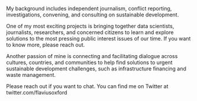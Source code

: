 My background includes independent journalism, conflict reporting, investigations, convening, and consulting on sustainable development.

One of my most exciting projects is bringing together data scientists, journalists, researchers, and concerned citizens to learn and explore solutions to the most pressing public interest issues of our time. If you want to know more, please reach out.

Another passion of mine is connecting and facilitating dialogue across cultures, countries, and communities to help find solutions to urgent sustainable development challenges, such as infrastructure financing and waste management.

Please reach out if you want to chat. You can find me on Twitter at twitter.com/flaviusoxford
